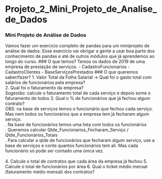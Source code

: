 # Projeto_2_Mini_Projeto_de_Analise_de_Dados
### Mini Projeto de Análise de Dados  
Vamos fazer um exercício completo de pandas para um miniprojeto de análise de dados.  Esse exercício vai obrigar a gente a usar boa parte dos conhecimento de pandas e até de outros módulos que já aprendemos ao longo do curso.  ### O que temos?  Temos os dados de 2019 de uma empresa de prestação de serviços.   - CadastroFuncionarios - CadastroClientes - BaseServiçosPrestados  ### O que queremos saber/fazer?  1. Valor Total da Folha Salarial -> Qual foi o gasto total com salários de funcionários pela empresa? <br>      2. Qual foi o faturamento da empresa?<br>     Sugestão: calcule o faturamento total de cada serviço e depois some o faturamento de todos      3. Qual o % de funcionários que já fechou algum contrato?<br>      OBS: na base de serviços temos o funcionário que fechou cada serviço. Mas nem todos os funcionários que a empresa tem já fecharam algum serviço.<br>     . Na base de funcionários temos uma lista com todos os funcionários<br>     . Queremos calcular Qtde_Funcionarios_Fecharam_Serviço / Qtde_Funcionários_Totais<br>     . Para calcular a qtde de funcionários que fecharam algum serviço, use a base de serviços e conte quantos funcionários tem ali. Mas cada funcionário só pode ser contado uma única vez.<br><br>   4. Calcule o total de contratos que cada área da empresa já fechou  5. Calcule o total de funcionários por área  6. Qual o ticket médio mensal (faturamento médio mensal) dos contratos?<br>
